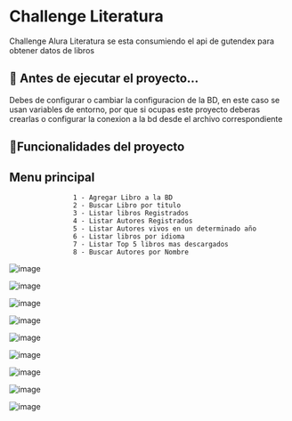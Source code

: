# Challenge Literatura
Challenge Alura Literatura se esta consumiendo el api de gutendex para obtener datos de libros

## :pushpin: Antes de ejecutar el proyecto...
Debes de configurar o cambiar la configuracion de la BD, en este caso se usan variables de entorno, por que si ocupas este proyecto deberas crearlas o configurar la conexion a la bd desde el archivo correspondiente

## :hammer:Funcionalidades del proyecto
  ## Menu principal
                    1 - Agregar Libro a la BD
                    2 - Buscar Libro por titulo
                    3 - Listar libros Registrados
                    4 - Listar Autores Registrados
                    5 - Listar Autores vivos en un determinado año
                    6 - Listar libros por idioma 
                    7 - Listar Top 5 libros mas descargados 
                    8 - Buscar Autores por Nombre
                    


![image](https://github.com/dariangh/literatura/assets/92569105/19f4566d-31b2-4999-a513-5d41f5935b8a)

![image](https://github.com/dariangh/literatura/assets/92569105/9a928fbc-f188-4ee8-9fdb-f726e9fab18a)

![image](https://github.com/dariangh/literatura/assets/92569105/656d84b3-be93-4d29-a4a9-166aec9ddb4c)

![image](https://github.com/dariangh/literatura/assets/92569105/21e6a10c-bef2-4398-adcc-d4ba1fc00664)


![image](https://github.com/dariangh/literatura/assets/92569105/3344706d-e41d-4b03-bcc9-7520a440319a)


![image](https://github.com/dariangh/literatura/assets/92569105/fe6ba950-0fe0-4506-a8d9-7eb5eee489d5)

![image](https://github.com/dariangh/literatura/assets/92569105/ae0a717d-5f3f-4bf7-9e51-7a842b6c683b)

![image](https://github.com/dariangh/literatura/assets/92569105/8eeb6a78-3611-42cd-8f8d-c628fd68292a)

![image](https://github.com/dariangh/literatura/assets/92569105/d7319e34-4763-4f85-b112-2c27af8ae33c)


                    
